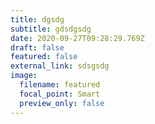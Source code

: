```yaml
---
title: dgsdg
subtitle: gdsdgsdg
date: 2020-09-27T09:28:29.769Z
draft: false
featured: false
external_link: sdsgsdg
image:
  filename: featured
  focal_point: Smart
  preview_only: false
---
```

